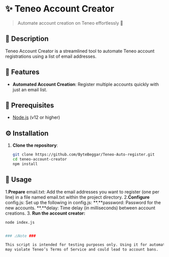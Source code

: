# ✨ Teneo Account Creator

> Automate account creation on Teneo effortlessly 🚀

## 📘 Description
Teneo Account Creator is a streamlined tool to automate Teneo account registrations using a list of email addresses.

## 🔹 Features
- **Automated Account Creation**: Register multiple accounts quickly with just an email list.

## 🔧 Prerequisites
- [Node.js](https://nodejs.org/) (v12 or higher)

## ⚙️ Installation
1. **Clone the repository**:
   ```bash
   git clone https://github.com/ByteBeggar/Teneo-Auto-register.git
   cd teneo-account-creator
   npm install


## 🚀 Usage

1.**Prepare** email.txt: Add the email addresses you want to register (one per line) in a file
    named email.txt within the project directory.
2.**Configure** config.js: Set up the following in config.js:
  **.**password: Password for the new accounts.
  **.**delay: Time delay (in milliseconds) between account creations.
3. **Run the account creator:**
   ```bash
   node index.js


### ⚠️Note ###

This script is intended for testing purposes only. Using it for automated registration
may violate Teneo’s Terms of Service and could lead to account bans.



